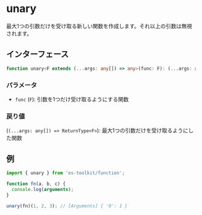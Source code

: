 # unary

最大1つの引数だけを受け取る新しい関数を作成します。それ以上の引数は無視されます。

## インターフェース

```typescript
function unary<F extends (...args: any[]) => any>(func: F): (...args: any[]) => ReturnType<F>;
```

### パラメータ

- `func` (`F`): 引数を1つだけ受け取るようにする関数

### 戻り値

(`(...args: any[]) => ReturnType<F>`): 最大1つの引数だけを受け取るようにした関数

## 例

```typescript
import { unary } from 'es-toolkit/function';

function fn(a, b, c) {
  console.log(arguments);
}

unary(fn)(1, 2, 3); // [Arguments] { '0': 1 }
```
